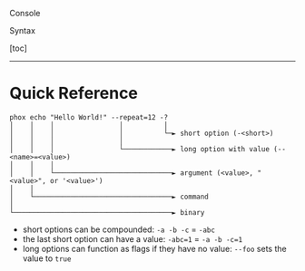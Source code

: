 <section class="hero is-primary">
  <div class="hero-body">
    <p class="title">Console</p>
    <p class="subtitle">Syntax</p>
  </div>
</section>

<!---{? set title = "Command Line Syntax @ Elephox" }-->

[toc]

---

# Quick Reference

```
phox echo "Hello World!" --repeat=12 -?
│    │    │                │          │
│    │    │                │          └─► short option (-<short>)
│    │    │                │
│    │    │                └────────────► long option with value (--<name>=<value>)
│    │    │
│    │    └─────────────────────────────► argument (<value>, "<value>", or '<value>')
│    │
│    └──────────────────────────────────► command
│
└───────────────────────────────────────► binary
```

- short options can be compounded: `-a -b -c` = `-abc`
- the last short option can have a value: `-abc=1` = `-a -b -c=1`
- long options can function as flags if they have no value: `--foo` sets the value to `true`
